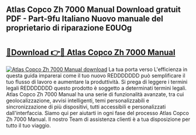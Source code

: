 ## Atlas Copco Zh 7000 Manual Download gratuit PDF - Part-9fu Italiano Nuovo manuale del proprietario di riparazione E0UOg

# <h2><a href="http://dfaute.blite.top/?on=Atlas+Copco+Zh+7000+Manual">🔗Download 👉🔴 Atlas Copco Zh 7000 Manual</a></h2>

[![Atlas Copco Zh 7000 Manual download](https://i.imgur.com/lujVjoI.png)](http://dfaute.blite.top/?on=Atlas+Copco+Zh+7000+Manual)
La tua porta verso L'efficienza in questa guida imparerai come il tuo nuovo REDDDDDDD può semplificare il tuo flusso di lavoro e aumentare la produttività. Si prega di leggere i termini legali REDDDDDDD questo prodotto è soggetto a determinati termini legali. Atlas Copco Zh 7000 Manual ha una serie di funzionalità avanzate, tra cui geolocalizzazione, avvisi intelligenti, temi personalizzabili e sincronizzazione di più dispositivi, tutti accessibili e personalizzati dall'interfaccia. Siamo qui per aiutarti in ogni fase del processo Atlas Copco Zh 7000 Manual. Il nostro Team di assistenza clienti è a tua disposizione per tutto il tuo viaggio.
